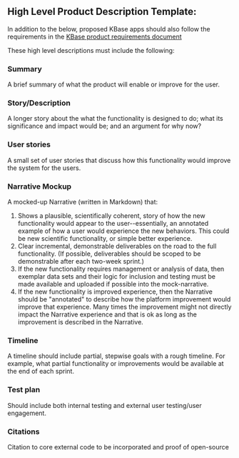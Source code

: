 ## High Level Product Description Template:

In addition to the below, proposed KBase apps should also follow the requirements in the [KBase product requirements document](./KBase%20product%20requirements.md)

These high level descriptions must include the following:

### Summary
A brief summary of what the product will enable or improve for the user.

### Story/Description
A longer story about the what the functionality is designed to do; what its significance and impact would be; and an argument for why now?

### User stories
A small set of user stories that discuss how this functionality would improve the system for the users.

### Narrative Mockup
A mocked-up Narrative (written in Markdown) that:
  1. Shows a plausible, scientifically coherent, story of how the new functionality would appear to the user--essentially, an annotated example of how a user would experience the new behaviors. This could be new scientific functionality, or simple better experience.
  2. Clear incremental, demonstrable deliverables on the road to the full functionality. (If possible, deliverables should be scoped to be demonstrable after each two-week sprint.)
  3. If the new functionality requires management or analysis of data, then exemplar data sets and their logic for inclusion and testing must be made available and uploaded if possible into the mock-narrative.
  4. If the new functionality is improved experience, then the Narrative should be "annotated" to describe how the platform improvement would improve that experience. Many times the improvement might not directly impact the Narrative experience and that is ok as long as the improvement is described in the Narrative.

### Timeline
  A timeline should include partial, stepwise goals with a rough timeline. For example, what partial functionality or improvements would be available at the end of each sprint.

### Test plan
Should include both internal testing and external user testing/user engagement.

### Citations
Citation to core external code to be incorporated and proof of open-source
